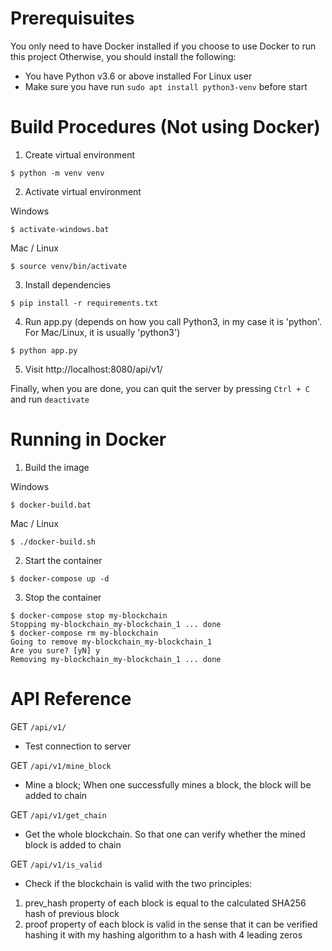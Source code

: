 # Prerequisuites

You only need to have Docker installed if you choose to use Docker to run this project
Otherwise, you should install the following:

- You have Python v3.6 or above installed
  For Linux user
- Make sure you have run `sudo apt install python3-venv` before start

# Build Procedures (Not using Docker)

1. Create virtual environment

```
$ python -m venv venv
```

2. Activate virtual environment

Windows

```
$ activate-windows.bat
```

Mac / Linux

```
$ source venv/bin/activate
```

3. Install dependencies

```
$ pip install -r requirements.txt
```

4. Run app.py (depends on how you call Python3, in my case it is 'python'. For Mac/Linux, it is usually 'python3')

```
$ python app.py
```

5. Visit http://localhost:8080/api/v1/

Finally, when you are done, you can quit the server by pressing `Ctrl + C` and run `deactivate`

# Running in Docker

1. Build the image

Windows

```
$ docker-build.bat
```

Mac / Linux

```
$ ./docker-build.sh
```

2. Start the container

```
$ docker-compose up -d
```

3. Stop the container

```
$ docker-compose stop my-blockchain
Stopping my-blockchain_my-blockchain_1 ... done
$ docker-compose rm my-blockchain
Going to remove my-blockchain_my-blockchain_1
Are you sure? [yN] y
Removing my-blockchain_my-blockchain_1 ... done
```

# API Reference

GET `/api/v1/`

- Test connection to server

GET `/api/v1/mine_block`

- Mine a block; When one successfully mines a block, the block will be added to chain

GET `/api/v1/get_chain`

- Get the whole blockchain. So that one can verify whether the mined block is added to chain

GET `/api/v1/is_valid`

- Check if the blockchain is valid with the two principles:

1. prev_hash property of each block is equal to the calculated SHA256 hash of previous block
2. proof property of each block is valid in the sense that it can be verified hashing it with my hashing algorithm to a hash with 4 leading zeros
